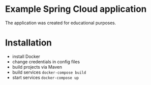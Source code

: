 # Example Spring Cloud application

The application was created for educational purposes.

# Installation
* install Docker
* change credentials in config files
* build projects via Maven
* build services `docker-compose build`
* start services `docker-compose up`
